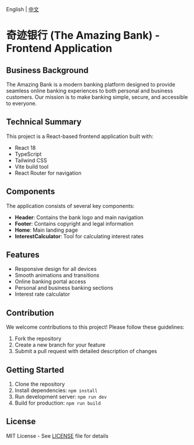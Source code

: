 English | [中文](README_cn.md)

# 奇迹银行 (The Amazing Bank) - Frontend Application

## Business Background
The Amazing Bank is a modern banking platform designed to provide seamless online banking experiences to both personal and business customers. Our mission is to make banking simple, secure, and accessible to everyone.

## Technical Summary
This project is a React-based frontend application built with:
- React 18
- TypeScript
- Tailwind CSS
- Vite build tool
- React Router for navigation

## Components
The application consists of several key components:
- **Header**: Contains the bank logo and main navigation
- **Footer**: Contains copyright and legal information
- **Home**: Main landing page
- **InterestCalculator**: Tool for calculating interest rates

## Features
- Responsive design for all devices
- Smooth animations and transitions
- Online banking portal access
- Personal and business banking sections
- Interest rate calculator

## Contribution
We welcome contributions to this project! Please follow these guidelines:
1. Fork the repository
2. Create a new branch for your feature
3. Submit a pull request with detailed description of changes

## Getting Started
1. Clone the repository
2. Install dependencies: `npm install`
3. Run development server: `npm run dev`
4. Build for production: `npm run build`

## License
MIT License - See [LICENSE](LICENSE) file for details
